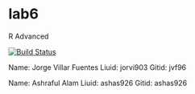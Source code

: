 # lab6
R Advanced

[![Build Status](https://travis-ci.org/jvf96/lab6.svg?branch=master)](https://travis-ci.org/jvf96/lab6)

Name: Jorge Villar Fuentes Liuid: jorvi903 Gitid: jvf96

Name: Ashraful Alam Liuid: ashas926  Gitid: ashas926
